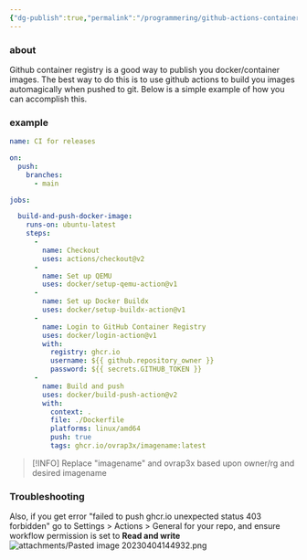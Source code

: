 ```yaml
---
{"dg-publish":true,"permalink":"/programmering/github-actions-container-image-publish/","tags":["public","github","docker"],"noteIcon":"1","created":"2023-04-04T14:45:05.793+02:00","updated":"2023-04-04T14:52:09.645+02:00"}
---
```


### about 
Github container registry is a good way to publish you docker/container images.
The best way to do this is to use github actions to build you images automagically when pushed to git. Below is a simple example of how you can accomplish this.

### example
```yml
name: CI for releases

on:
  push:
    branches:
      - main

jobs:

  build-and-push-docker-image:
    runs-on: ubuntu-latest
    steps:
      - 
        name: Checkout
        uses: actions/checkout@v2
      -
        name: Set up QEMU
        uses: docker/setup-qemu-action@v1
      -
        name: Set up Docker Buildx
        uses: docker/setup-buildx-action@v1
      -
        name: Login to GitHub Container Registry
        uses: docker/login-action@v1 
        with:
          registry: ghcr.io
          username: ${{ github.repository_owner }}
          password: ${{ secrets.GITHUB_TOKEN }}
      -
        name: Build and push
        uses: docker/build-push-action@v2
        with:
          context: .
          file: ./Dockerfile
          platforms: linux/amd64
          push: true
          tags: ghcr.io/ovrap3x/imagename:latest
```

> [!INFO] Replace "imagename" and ovrap3x based upon owner/rg and desired imagename


### Troubleshooting
Also, if you get error "failed to push ghcr.io unexpected status 403 forbidden"
go to Settings > Actions > General for your repo, and ensure workflow permission is set to **Read and write** 
![attachments/Pasted image 20230404144932.png](/img/user/Programmering/attachments/Pasted%20image%2020230404144932.png)